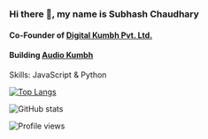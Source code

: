 ### Hi there 👋, my name is Subhash Chaudhary
#### Co-Founder of [Digital Kumbh Pvt. Ltd.](https://digitalkumbh.in)
#### Building [Audio Kumbh](https://audiokumbh.com)

Skills: JavaScript & Python





[![Top Langs](https://github-readme-stats.vercel.app/api/top-langs/?username=aslisubhash)](https://github.com/anuraghazra/github-readme-stats)

![GitHub stats](https://github-readme-stats.vercel.app/api?username=aslisubhash&show_icons=true)  

![Profile views](https://gpvc.arturio.dev/aslisubhash)  

